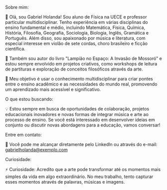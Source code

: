
Sobre mim:

👋 Olá, sou Gabriel Holanda! Sou aluno de Física na UECE e professor particular multidisciplinar. Tenho experiência em várias disciplinas do ensino fundamental e médio, incluindo Matemática, Física, Química, História, Filosofia, Geografia, Sociologia, Biologia, Inglês, Gramática e Português. Além disso, sou apaixonado por música e literatura, com especial interesse em violão de sete cordas, choro brasileiro e ficção científica.

🚀 Também sou autor do livro "Lampião no Espaço: A Invasão de Mossoró" e estou sempre envolvido em projetos criativos, como workshops de leitura de partituras e exploração de conceitos filosóficos através da arte.

🎯 Meu objetivo é usar o conhecimento multidisciplinar para criar pontes entre o ensino acadêmico e as necessidades do mundo real, promovendo um aprendizado mais acessível e significativo.

O que estou buscando:

💡 Estou sempre em busca de oportunidades de colaboração, projetos educacionais inovadores e novas formas de integrar música e arte ao processo de ensino. Se você está interessado em desenvolver ideias em conjunto ou discutir novas abordagens para a educação, vamos conversar!

Entre em contato:

📩 Você pode me alcançar diretamente pelo LinkedIn ou através do e-mail: gabrielholanda@exemplo.com

Curiosidade:

⚡ Curiosidade: Acredito que a arte pode transformar até os momentos mais simples da vida em algo extraordinário. No meu trabalho, tento capturar esses momentos através de palavras, músicas e imagens.

